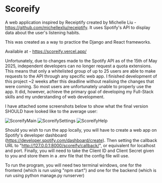 # Scoreify

A web application inspired by Receiptify created by Michelle Liu - https://github.com/michellexliu/receiptify. It uses Spotify's API to display data about the user's listening habits.

This was created as a way to practice the Django and React frameworks.

Available at - https://scoreify.vercel.app/

Unfortunately, due to changes made to the Spotify API as of the 15th of May 2025, independent developers can no longer request a quota extensions. This means that only a whitelisted group of up to 25 users are able to make requests to the API through any specific web app. I finished development of this project ~2 weeks after this deadline without realising the changes that were coming. So most users are unfortunately unable to properly use the app. It did, however, achieve the primary goal of developing my Full-Stack skills and my understanding of web development. 

I have attached some screenshots below to show what the final version SHOULD have looked like to the average user: 

![ScoreifyMain](https://github.com/user-attachments/assets/c9b73d1c-661a-4b64-a361-59cda7f55a85)
![ScoreifySettings](https://github.com/user-attachments/assets/23e2219c-8629-4707-ae72-82d12a391a69)
![ScoreifyHelp](https://github.com/user-attachments/assets/270d420b-ddcb-482d-8e45-030d0ea54462)

Should you wish to run the app locally, you will have to create a web app on Spotify's developer dashboard (https://developer.spotify.com/dashboard/create). Then setting the callback URL to "http://127.0.0.1:8000/scoreify/callback/", or equivalent for localhost and port. Finally, you will need to take the Client ID and Client Secret given to you and store them in a .env file that the config file will use. 

To run the program, you will need two terminal windows, one for the frontend (which is run using "npm start") and one for the backend (which is run using python manage.py runserver)
